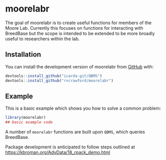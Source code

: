 
# moorelabr

<!-- badges: start -->
<!-- badges: end -->

The goal of moorelabr is to create useful functions for members of the Moore Lab. Currently this focuses on functions for interacting with BreedBase but the scope is intended to be extended to be more broadly useful to researchers within the lab.

## Installation

You can install the development version of moorelabr from [GitHub](https://github.com/) with:

``` r
devtools::install_github("icarda-git/QBMS")
devtools::install_github("rvcrawford/moorelabr")
```

## Example

This is a basic example which shows you how to solve a common problem:

``` r
library(moorelabr)
## basic example code
```

A number of ```moorelabr``` functions are built upon ```QBMS```, which queries BreedBase.

Package development is anticipated to follow steps outlined at https://kbroman.org/AdvData/18_rpack_demo.html
